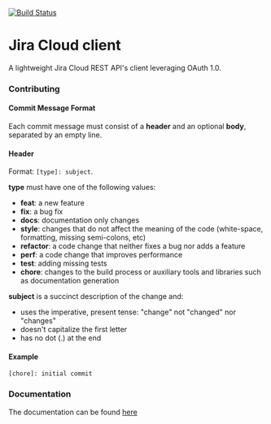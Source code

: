 [![Build Status](https://travis-ci.org/luzzif/jira-cloud-client.svg?branch=master)](https://travis-ci.org/luzzif/jira-cloud-client)

# Jira Cloud client

A lightweight Jira Cloud REST API's client leveraging OAuth 1.0.

### Contributing

#### Commit Message Format

Each commit message must consist of a **header** and an optional **body**,
separated by an empty line.

#### Header

Format: `[type]: subject`.

**type** must have one of the following values:

* **feat**: a new feature
* **fix**: a bug fix
* **docs**: documentation only changes
* **style**: changes that do not affect the meaning of the code (white-space,
  formatting, missing semi-colons, etc)
* **refactor**: a code change that neither fixes a bug nor adds a feature
* **perf**: a code change that improves performance
* **test**: adding missing tests
* **chore**: changes to the build process or auxiliary tools and libraries such
  as documentation generation

**subject** is a succinct description of the change and:

* uses the imperative, present tense: "change" not "changed" nor "changes"
* doesn't capitalize the first letter
* has no dot (.) at the end

#### Example

```
[chore]: initial commit
```

### Documentation

The documentation can be found [here](https://luzzif.github.io/jira-cloud-client)